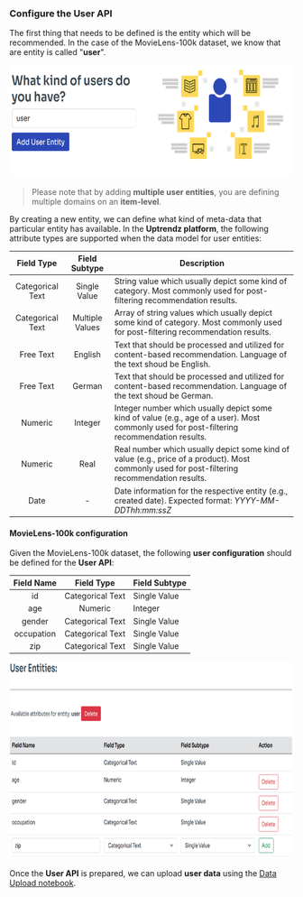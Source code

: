 ### Configure the User API

The first thing that needs to be defined is the entity which will be recommended.
In the case of the MovieLens-100k dataset, we know that are entity is called "**user**".

<p align="center">
<img src="/images/configure_user_type.png" alt="Add user" height="200">
</p>

> Please note that by adding **multiple user entities**, you are defining multiple domains on an **item-level**.


By creating a new entity, we can define what kind of meta-data that particular entity has available.
In the **Uptrendz platform**, the following attribute types are supported when the data model for user entities:

|      Field Type       |  Field Subtype  | Description                                                                                                                                   |
|:---------------------:|:---------------:|-----------------------------------------------------------------------------------------------------------------------------------------------|
|   Categorical Text    |  Single Value   | String value which usually depict some kind of category. Most commonly used for post-filtering recommendation results.                        |
|   Categorical Text    | Multiple Values | Array of string values which usually depict some kind of category. Most commonly used for post-filtering  recommendation results.             |
|       Free Text       |     English     | Text that should be processed and utilized for content-based recommendation. Language of the text shoud be English.                           |
|       Free Text       |     German      | Text that should be processed and utilized for content-based recommendation. Language of the text shoud be German.                            |
|        Numeric        |     Integer     | Integer number which usually depict some kind of value (e.g., age of a user). Most commonly used for post-filtering recommendation results.   |
|        Numeric        |      Real       | Real number which usually depict some kind of value (e.g., price of a product). Most commonly used for post-filtering recommendation results. |
|         Date          |        -        | Date information for the respective entity (e.g., created date). Expected format: _YYYY-MM-DDThh:mm:ssZ_                                      |

#### MovieLens-100k configuration

Given the MovieLens-100k dataset, the following **user configuration** should be defined for the **User API**:

| Field Name |    Field Type    | Field Subtype |
|:----------:|:----------------:|---------------|
|     id     | Categorical Text | Single Value  |
|    age     |     Numeric      | Integer       |
|   gender   | Categorical Text | Single Value  |
| occupation | Categorical Text | Single Value  |
|    zip     | Categorical Text | Single Value  |


<p align="center">
<img src="/images/configure_user_data.png" alt="Add user data" height="350">
</p>

Once the **User API** is prepared, we can upload **user data** 
using the [Data Upload notebook](notebooks/Data_Upload.ipynb).
